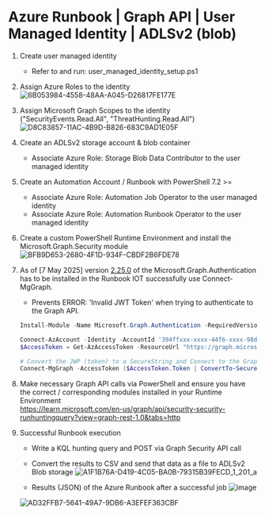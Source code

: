 # Azure Runbook | Graph API | User Managed Identity | ADLSv2 (blob)

1. Create user managed identity
   * Refer to and run: user_managed_identity_setup.ps1
3. Assign Azure Roles to the identity
   ![6B053984-4558-48AA-A045-D26817FE177E](https://github.com/user-attachments/assets/a00cdccc-930a-4a63-80eb-c7698ba7c042)

4. Assign Microsoft Graph Scopes to the identity ("SecurityEvents.Read.All", "ThreatHunting.Read.All")
   ![D8C83857-11AC-4B9D-B826-683C9AD1E05F](https://github.com/user-attachments/assets/40ced0ab-aca0-4856-8653-bb4c805f70f8)

6. Create an ADLSv2 storage account & blob container </br>
   * Associate Azure Role: Storage Blob Data Contributor to the user managed identity
7. Create an Automation Account / Runbook with PowerShell 7.2 >=  </br>
   * Associate Azure Role: Automation Job Operator to the user managed identity
   * Associate Azure Role: Automation Runbook Operator to the user managed identity
     
9. Create a custom PowerShell Runtime Environment and install the Microsoft.Graph.Security module </br>
   ![BFB9D653-2680-4F1D-934F-CBDF2B6FDE78](https://github.com/user-attachments/assets/f03bc4e6-9f31-4e31-9a22-de0a619ef1ec)

10. As of [7 May 2025] version [2.25.0](https://learn.microsoft.com/en-us/answers/questions/2237145/invalid-jwt-access-token) of the Microsoft.Graph.Authentication has to be installed in the Runbook IOT successfully use Connect-MgGraph. </br>
    * Prevents ERROR: 'Invalid JWT Token' when trying to authenticate to the Graph API.
    ```powershell
    Install-Module -Name Microsoft.Graph.Authentication -RequiredVersion 2.25.0 -Scope CurrentUser -Force
    ```
    ```powershell
    Connect-AzAccount -Identity -AccountId '394ffxxx-xxxx-44f6-xxxx-98db7e1xxxxx' -Environment AzureCloud -ErrorAction Stop
    $AccessToken = Get-AzAccessToken -ResourceUrl "https://graph.microsoft.com"

    # Convert the JWP (token) to a SecureString and Connect to the Graph API w/ associated scope via user managed identity
    Connect-MgGraph -AccessToken ($AccessToken.Token | ConvertTo-SecureString -AsPlainText -Force) -NoWelcome -ErrorAction Stop
    ```
11. Make necessary Graph API calls via PowerShell and ensure you have the correct / corresponding modules installed in your Runtime Environment </br>
    https://learn.microsoft.com/en-us/graph/api/security-security-runhuntingquery?view=graph-rest-1.0&tabs=http

12. Successful Runbook execution
    * Write a KQL hunting query and POST via Graph Security API call
    * Convert the results to CSV and send that data as a file to ADLSv2 Blob storage
    ![A1F1B76A-D419-4C05-BA0B-79315B39FECD_1_201_a](https://github.com/user-attachments/assets/74738b4d-552b-45b3-a72b-a398b3fc5f71)

    * Results (JSON) of the Azure Runbook after a successful job
      ![image](https://github.com/user-attachments/assets/180ea771-baea-4afc-8b8d-aba7a6c4f6dc)


    ![AD32FFB7-5641-49A7-9DB6-A3EFEF363CBF](https://github.com/user-attachments/assets/7d13d4c0-f275-4fa3-b754-04b08062df1d)

